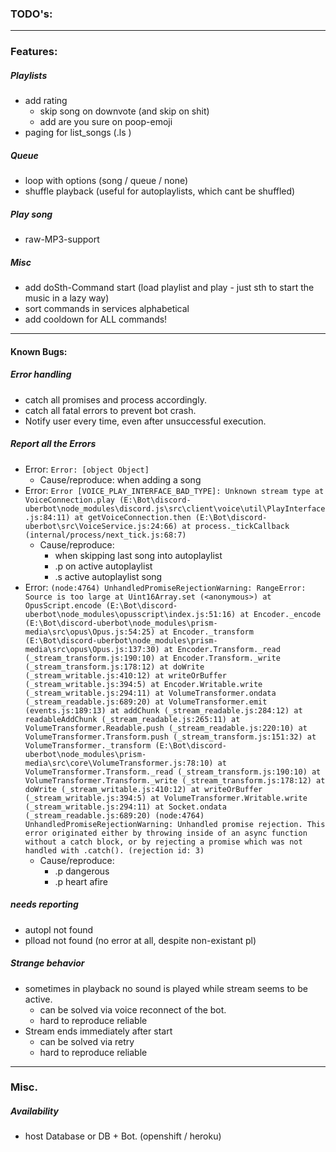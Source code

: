 ### **TODO's:** ###

---

### Features: ###

##### Playlists #####
- add rating
	- skip song on downvote (and skip on shit)
	- add are you sure on poop-emoji
- paging for list_songs (.ls <playlist>)

##### Queue ##### 
- loop with options (song / queue / none)
- shuffle playback (useful for autoplaylists, which cant be shuffled)

##### Play song ##### 
- raw-MP3-support

##### Misc #####
- add doSth-Command start (load playlist and play - just sth to start the music in a lazy way)
- sort commands in services alphabetical
- add cooldown for ALL commands!

---

#### Known Bugs: #### 

##### Error handling ##### 
- catch all promises and process accordingly. 
- catch all fatal errors to prevent bot crash.
- Notify user every time, even after unsuccessful execution.

##### Report all the Errors ####
- Error: `Error: [object Object]`
	- Cause/reproduce: when adding a song
- Error: `Error [VOICE_PLAY_INTERFACE_BAD_TYPE]: Unknown stream type
    at VoiceConnection.play (E:\Bot\discord-uberbot\node_modules\discord.js\src\client\voice\util\PlayInterface.js:84:11)
    at getVoiceConnection.then (E:\Bot\discord-uberbot\src\VoiceService.js:24:66)
    at process._tickCallback (internal/process/next_tick.js:68:7)`
	- Cause/reproduce:
		- when skipping last song into autoplaylist
		- .p on active autoplaylist
		- .s active autoplaylist song
- Error: `(node:4764) UnhandledPromiseRejectionWarning: RangeError: Source is too large
    at Uint16Array.set (<anonymous>)
    at OpusScript.encode (E:\Bot\discord-uberbot\node_modules\opusscript\index.js:51:16)
    at Encoder._encode (E:\Bot\discord-uberbot\node_modules\prism-media\src\opus\Opus.js:54:25)
    at Encoder._transform (E:\Bot\discord-uberbot\node_modules\prism-media\src\opus\Opus.js:137:30)
    at Encoder.Transform._read (_stream_transform.js:190:10)
    at Encoder.Transform._write (_stream_transform.js:178:12)
    at doWrite (_stream_writable.js:410:12)
    at writeOrBuffer (_stream_writable.js:394:5)
    at Encoder.Writable.write (_stream_writable.js:294:11)
    at VolumeTransformer.ondata (_stream_readable.js:689:20)
    at VolumeTransformer.emit (events.js:189:13)
    at addChunk (_stream_readable.js:284:12)
    at readableAddChunk (_stream_readable.js:265:11)
    at VolumeTransformer.Readable.push (_stream_readable.js:220:10)
    at VolumeTransformer.Transform.push (_stream_transform.js:151:32)
    at VolumeTransformer._transform (E:\Bot\discord-uberbot\node_modules\prism-media\src\core\VolumeTransformer.js:78:10)
    at VolumeTransformer.Transform._read (_stream_transform.js:190:10)
    at VolumeTransformer.Transform._write (_stream_transform.js:178:12)
    at doWrite (_stream_writable.js:410:12)
    at writeOrBuffer (_stream_writable.js:394:5)
    at VolumeTransformer.Writable.write (_stream_writable.js:294:11)
    at Socket.ondata (_stream_readable.js:689:20)
	(node:4764) UnhandledPromiseRejectionWarning: Unhandled promise rejection. This error originated either by throwing inside of an async function without a catch
	block, or by rejecting a promise which was not handled with .catch(). (rejection id: 3)`
	- Cause/reproduce: 
		- .p dangerous
		- .p heart afire

##### needs reporting #####
- autopl not found
- plload not found (no error at all, despite non-existant pl)

##### Strange behavior ##### 
- sometimes in playback no sound is played while stream seems to be active.
	- can be solved via voice reconnect of the bot.
	- hard to reproduce reliable
- Stream ends immediately after start
	- can be solved via retry
	- hard to reproduce reliable

---

### Misc. ###

##### Availability ##### 
- host Database or DB + Bot. (openshift / heroku)